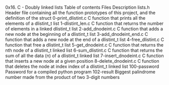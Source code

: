 0x16. C - Doubly linked lists
Table of contents
Files	Description
lists.h	Header file containing all the function prototypes of this project, and the definition of the struct
0-print_dlistint.c	C function that prints all the elements of a dlistint_t list
1-dlistint_len.c	C function that returns the number of elements in a linked dlistint_t list
2-add_dnodeint.c	C function that adds a new node at the beginning of a dlistint_t list
3-add_dnodeint_end.c	C function that adds a new node at the end of a dlistint_t list
4-free_dlistint.c	C function that free a dlistint_t list
5-get_dnodeint.c	C function that returns the nth node of a dlistint_t linked list
6-sum_dlistint.c	C function that returns the sum of all the data (n) of a dlistint_t linked list
7-insert_dnodeint.c	C function that inserts a new node at a given position
8-delete_dnodeint.c	C function that deletes the node at index index of a dlistint_t linked list
100-password	Password for a compiled python program
102-result	Biggest palindrome number made from the product of two 3-digit numbers
